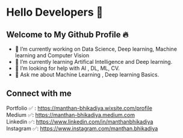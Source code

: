 # Hello Developers 🧠
## Welcome to My Github Profile 🔥

- 🔭 I’m currently working on Data Science, Deep learning, Machine learning and Computer Vision
- 🌱 I’m currently learning Artifical Intelligence and Deep learning.
- 🤔 I’m looking for help with AI , DL, ML, CV.
- 💬 Ask me about Machine Learning , Deep learning Basics.

## Connect with me
Portfolio ✅ : https://manthan-bhikadiya.wixsite.com/profile <br>
Medium    ✅: https://manthan-bhikadiya.medium.com <br>
Linkedin  ✅: https://www.linkedin.com/in/manthanbhikadiya <br>
Instagram ✅: https://www.instagram.com/manthan.bhikadiya <br>




